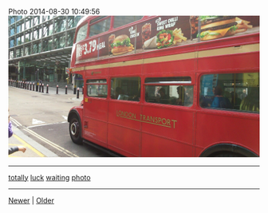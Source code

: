 <!--
title: Photo 2014-08-30 10
date: 2020-06-28T14:43:49.724Z
tags: totally, luck, waiting, photo
-->


Photo 2014-08-30 10:49:56
![](96161630877-0.jpg)

<!--BOTTOM-POST-NAVIGATION-->
---

[totally](tag-totally.md) [luck](tag-luck.md) [waiting](tag-waiting.md) [photo](tag-photo.md)

---

[Newer](96157400067.md) | [Older](96193030772.md)